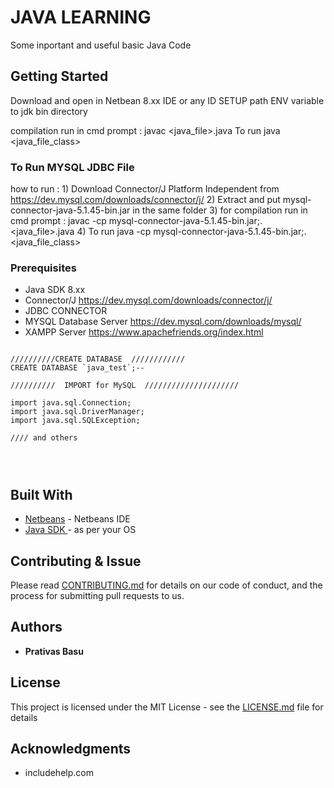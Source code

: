 # JAVA LEARNING
Some inportant and useful basic Java Code

## Getting Started

Download and open in Netbean 8.xx IDE or any ID
SETUP path ENV variable to jdk bin directory

compilation run in cmd prompt : javac <java_file>.java
To run java <java_file_class>

### To Run MYSQL JDBC File
how to run  : 1) Download Connector/J Platform Independent from https://dev.mysql.com/downloads/connector/j/
              2) Extract and put mysql-connector-java-5.1.45-bin.jar  in the same folder
              3) for compilation run in cmd prompt : javac -cp  mysql-connector-java-5.1.45-bin.jar;. <java_file>.java
              4) To run java -cp  mysql-connector-java-5.1.45-bin.jar;. <java_file_class>

### Prerequisites
* Java SDK 8.xx
* Connector/J  https://dev.mysql.com/downloads/connector/j/
* JDBC CONNECTOR
* MYSQL Database Server https://dev.mysql.com/downloads/mysql/
* XAMPP Server https://www.apachefriends.org/index.html

```

//////////CREATE DATABASE  ////////////
CREATE DATABASE `java_test`;--

//////////  IMPORT for MySQL  /////////////////////

import java.sql.Connection;
import java.sql.DriverManager;
import java.sql.SQLException;

//// and others


 
```


## Built With

* [Netbeans](https://netbeans.org/downloads/) - Netbeans IDE
* [Java SDK ](http://www.oracle.com/technetwork/java/javase/downloads/jdk8-downloads-2133151.html) - as per your OS

## Contributing & Issue

Please read [CONTRIBUTING.md](https://github.com/dodobasu/java_swing_mysql_crud/issues) for details on our code of conduct, and the process for submitting pull requests to us.


## Authors

* **Prativas Basu** 


## License

This project is licensed under the MIT License - see the [LICENSE.md](LICENSE.md) file for details

## Acknowledgments

* includehelp.com

